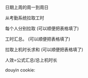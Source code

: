 日期上周的周一到周日

从考勤系统拉取工时

每个人分别拉取
(可以顺便把表格填了)

工时汇总。
(可以顺便把表格填了)

拉取上机时长求和
(可以顺便把表格填了)

人效=公式汇总/总上机时长



douyin cookie:



